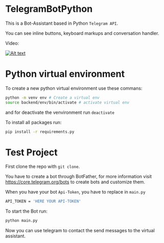 # TelegramBotPython

This is a Bot-Assistant based in Python `Telegram API`. 

You can see inline buttons, keyboard markups and conversation handler. 

Video:

[![Alt text](https://img.youtube.com/vi/Ug6lXqyniPs/0.jpg)](https://www.youtube.com/watch?v=Ug6lXqyniPs)


# Python virtual environment

To create a new python virtual environment use these commans:

```sh
python -m venv env # Create a virtual env
source backend/env/bin/activate # activate virtual env
```

and for deactivate the venvironment run `deactivate`

To install all packages run:
```sh
pip install -r requirements.py
```

# Test Project

First clone the repo with `git clone`.

You have to create a bot through BotFather, for more information visit https://core.telegram.org/bots to create bots and customize them.

When you have your bot `Api-Token`, you have to replace in `main.py`
```sh
API_TOKEN = 'HERE YOUR API-TOKEN'
```

To start the Bot run:
```sh
python main.py
```

Now you can use telegram to contact the send messages to the virtual assistant.



